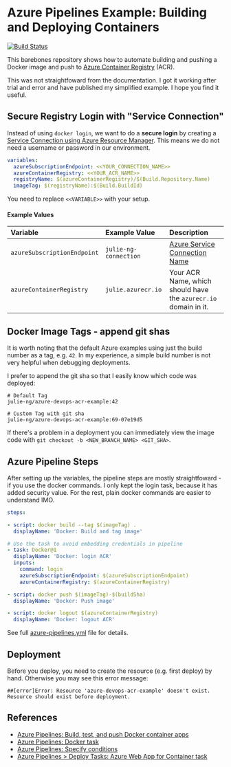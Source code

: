 # Azure Pipelines Example: Building and Deploying Containers

[![Build Status](https://dev.azure.com/julie-ng/demos/_apis/build/status/julie-ng.azure-devops-acr-example?branchName=master)](https://dev.azure.com/julie-ng/demos/_build/latest?definitionId=3&branchName=master)

This barebones repository shows how to automate building and pushing a Docker image and push to [Azure Container Registry](https://azure.microsoft.com/en-us/services/container-registry/) (ACR).

This was not straightfoward from the documentation. I got it working after trial and error and have published my simplified example. I hope you find it useful.

## Secure Registry Login with "Service Connection"

Instead of using `docker login`, we want to do a **secure login** by creating a [Service Connection using Azure Resource Manager](https://docs.microsoft.com/en-us/azure/devops/pipelines/library/connect-to-azure?view=azure-devops). This means we do not need a username or password in our environment.

```yaml
variables:
  azureSubscriptionEndpoint: <<YOUR_CONNECTION_NAME>>
  azureContainerRegistry: <<YOUR_ACR_NAME>>
  registryName: $(azureContainerRegistry)/$(Build.Repository.Name)
  imageTag: $(registryName):$(Build.BuildId)
```

You need to replace `<<VARIABLE>>` with your setup.

#### Example Values

| Variable | Example Value | Description |
|:--|:--|:--|
| `azureSubscriptionEndpoint` | `julie-ng-connection` | [Azure Service Connection Name](https://docs.microsoft.com/en-us/azure/devops/pipelines/library/connect-to-azure?view=azure-devops) |
| `azureContainerRegistry` | `julie.azurecr.io` | Your ACR Name, which should have the `azurecr.io` domain in it. |

## Docker Image Tags - append git shas

It is worth noting that the default Azure examples using just the build number as a tag, e.g. `42`. In my experience, a simple build number is not very helpful when debugging deployments. 

I prefer to append the git sha so that I easily know which code was deployed:

```
# Default Tag
julie-ng/azure-devops-acr-example:42

# Custom Tag with git sha
julie-ng/azure-devops-acr-example:69-07e19d5
```

If there's a problem in a deployment you can immediately view the image code with `git checkout -b <NEW_BRANCH_NAME> <GIT_SHA>`.


## Azure Pipeline Steps

After setting up the variables, the pipeline steps are mostly straightfoward - if you use the docker commands. I only kept the login task, because it has added security value. For the rest, plain docker commands are easier to understand IMO.

```yaml
steps:

- script: docker build --tag $(imageTag) .
  displayName: 'Docker: Build and tag image'

# Use the task to avoid embedding credentials in pipeline
- task: Docker@1
  displayName: 'Docker: login ACR'
  inputs:
    command: login
    azureSubscriptionEndpoint: $(azureSubscriptionEndpoint)
    azureContainerRegistry: $(azureContainerRegistry)

- script: docker push $(imageTag)-$(buildSha)
  displayName: 'Docker: Push image'

- script: docker logout $(azureContainerRegistry)
  displayName: 'Docker: logout ACR'

```

See full [azure-pipelines.yml](./azure-pipelines.yml) file for details.

## Deployment

Before you deploy, you need to create the resource (e.g. first deploy) by hand. Otherwise you may see this error message:

```
##[error]Error: Resource 'azure-devops-acr-example' doesn't exist. Resource should exist before deployment.
```

## References

- [Azure Pipelines: Build, test, and push Docker container apps](https://docs.microsoft.com/en-us/azure/devops/pipelines/languages/docker?view=azure-devops)
- [Azure Pipelines: Docker task](https://docs.microsoft.com/en-us/azure/devops/pipelines/tasks/build/docker?view=azure-devops)
- [Azure Pipelines: Specify conditions](https://docs.microsoft.com/en-us/azure/devops/pipelines/process/conditions?view=azure-devops&tabs=yaml)
- [Azure Pipelines > Deploy Tasks: Azure Web App for Container task](https://docs.microsoft.com/en-us/azure/devops/pipelines/tasks/deploy/azure-rm-web-app-containers?view=azure-devops)
